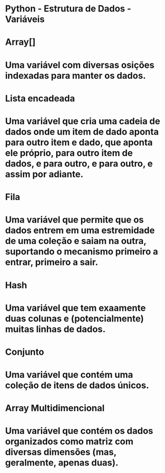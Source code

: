 #
# Python - Estrutura de Dados - Variáveis
#
# Array[]
# Uma variável com diversas osições indexadas para manter os dados.
#
# Lista encadeada
# Uma variável que cria uma cadeia de dados onde um item de dado aponta para outro item e dado, que aponta ele próprio, para outro item de dados, e para outro, e para outro, e assim por adiante.
# 
# Fila
# Uma variável que permite que os dados entrem em uma estremidade de uma coleção e saiam na outra, suportando o mecanismo primeiro a entrar, primeiro a sair.
#
# Hash
# Uma variável que tem exaamente duas colunas e (potencialmente) muitas linhas de dados.
#
# Conjunto
# Uma variável que contém uma coleção de itens de dados únicos.
#
# Array Multidimencional
# Uma variável que contém os dados organizados como matriz com diversas dimensões (mas, geralmente, apenas duas).
#
